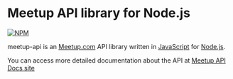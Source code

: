 Meetup API library for Node.js
==============================

[![NPM](https://nodei.co/npm/meetup-api.png)](https://nodei.co/npm/meetup-api/)

meetup-api is an [Meetup.com](http://www.meetup.com/) API library written in [JavaScript](http://en.wikipedia.org/wiki/JavaScript) for [Node.js](http://nodejs.org/).

You can access more detailed documentation about the API at [Meetup API Docs site](http://www.meetup.com/meetup_api/docs/)